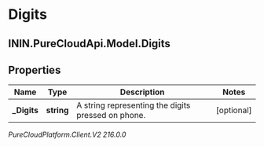 # Digits

## ININ.PureCloudApi.Model.Digits

## Properties

|Name | Type | Description | Notes|
|------------ | ------------- | ------------- | -------------|
| **_Digits** | **string** | A string representing the digits pressed on phone. | [optional] |



_PureCloudPlatform.Client.V2 216.0.0_
